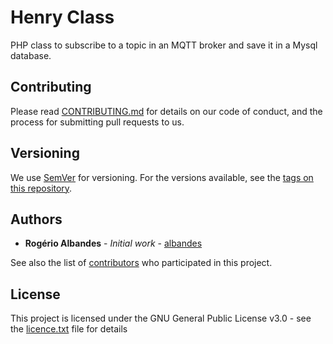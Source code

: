 # Henry Class
PHP class to subscribe to a topic in an MQTT broker and save it in a Mysql database.

## Contributing

Please read [CONTRIBUTING.md](https://github.com/albandes/helpdezk/blob/master/CONTRIBUTING.md) for details on our code of conduct, and the process for submitting pull requests to us.

## Versioning

We use [SemVer](http://semver.org/) for versioning. For the versions available, see the [tags on this repository](https://github.com/your/project/tags).

## Authors

* **Rogério Albandes** - *Initial work* - [albandes](https://github.com/albandes)

See also the list of [contributors](https://github.com/albandes/helpdezk/contributors) who participated in this project.

## License

This project is licensed under the GNU General Public License v3.0 - see the [licence.txt](licence.txt) file for details




